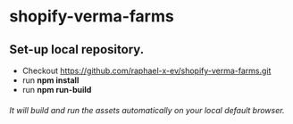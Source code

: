 # shopify-verma-farms

## Set-up local repository.

- Checkout https://github.com/raphael-x-ev/shopify-verma-farms.git
- run **npm install**
- run **npm run-build**

###### It will build and run the assets automatically on your local default browser.
